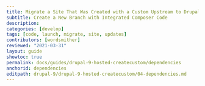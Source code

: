 ```yaml
---
title: Migrate a Site That Was Created with a Custom Upstream to Drupal 9
subtitle: Create a New Branch with Integrated Composer Code
description: 
categories: [develop]
tags: [code, launch, migrate, site, updates]
contributors: [wordsmither]
reviewed: "2021-03-31"
layout: guide
showtoc: true
permalink: docs/guides/drupal-9-hosted-createcustom/dependencies
anchorid: dependencies
editpath: drupal-9/drupal-9-hosted-createcustom/04-dependencies.md
---
```

<Partial file="drupal-9/dependencies-compatible.md" />
